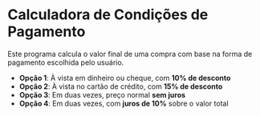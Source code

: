 # Calculadora de Condições de Pagamento

Este programa calcula o valor final de uma compra com base na forma de pagamento escolhida pelo usuário.

- **Opção 1**: À vista em dinheiro ou cheque, com **10% de desconto**
- **Opção 2**: À vista no cartão de crédito, com **15% de desconto**
- **Opção 3**: Em duas vezes, preço normal **sem juros**
- **Opção 4**: Em duas vezes, com **juros de 10%** sobre o valor total